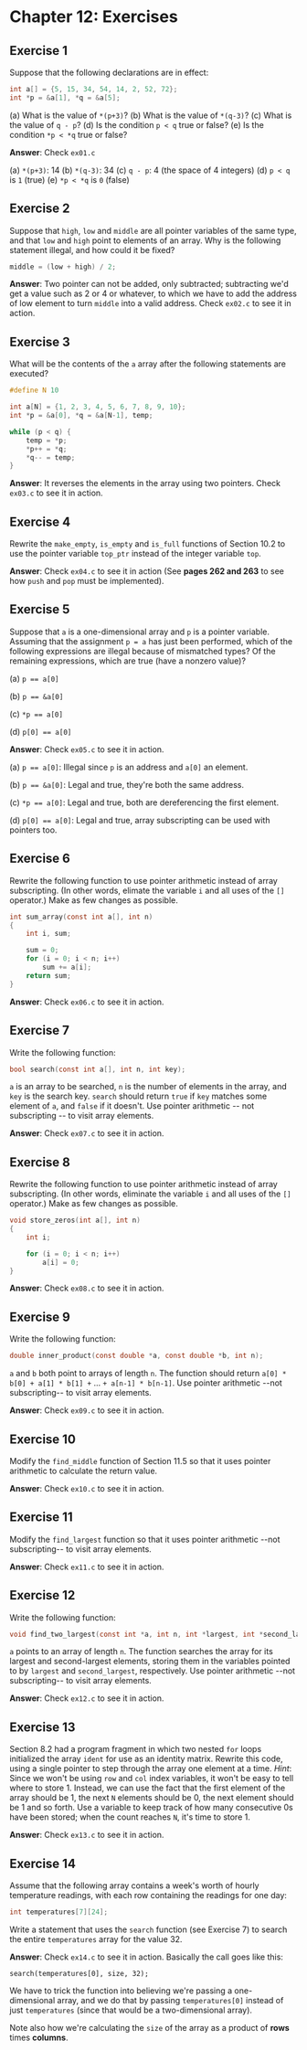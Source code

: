 # Chapter 12: Exercises

## Exercise 1
Suppose that the following declarations are in effect:
```c
int a[] = {5, 15, 34, 54, 14, 2, 52, 72};
int *p = &a[1], *q = &a[5];
```

(a) What is the value of `*(p+3)`?
(b) What is the value of `*(q-3)`?
(c) What is the value of `q - p`?
(d) Is the condition `p < q` true or false?
(e) Is the condition `*p < *q` true or false?

**Answer**: Check `ex01.c`

(a) `*(p+3)`: 14
(b) `*(q-3)`: 34
(c) `q - p`: 4 (the space of 4 integers)
(d) `p < q` is `1` (true)
(e) `*p < *q` is `0` (false)

## Exercise 2
Suppose that `high`, `low` and `middle` are all pointer variables of the same type, and that `low` and `high` point to elements of an array. Why is the following statement illegal, and how could it be fixed?
```c
middle = (low + high) / 2;
```

**Answer**: Two pointer can not be added, only subtracted; subtracting we'd get a value such as 2 or 4 or whatever, to which we have to add the address of low element to turn `middle` into a valid address. Check `ex02.c` to see it in action.

## Exercise 3
What will be the contents of the `a` array after the following statements are executed?
```c
#define N 10

int a[N] = {1, 2, 3, 4, 5, 6, 7, 8, 9, 10};
int *p = &a[0], *q = &a[N-1], temp;

while (p < q) {
    temp = *p;
    *p++ = *q;
    *q-- = temp;
}
```

**Answer**: It reverses the elements in the array using two pointers. Check `ex03.c` to see it in action.

## Exercise 4
Rewrite the `make_empty`, `is_empty` and `is_full` functions of Section 10.2 to use the pointer variable `top_ptr` instead of the integer variable `top`.

**Answer**: Check `ex04.c` to see it in action (See **pages 262 and 263** to see how `push` and `pop` must be implemented).

## Exercise 5
Suppose that `a` is a one-dimensional array and `p` is a pointer variable. Assuming that the assignment `p = a` has just been performed, which of the following expressions are illegal because of mismatched types? Of the remaining expressions, which are true (have a nonzero value)?

(a) `p == a[0]`

(b) `p == &a[0]`

(c) `*p == a[0]`

(d) `p[0] == a[0]`

**Answer**: Check `ex05.c` to see it in action.

(a) `p == a[0]`: Illegal since `p` is an address and `a[0]` an element.

(b) `p == &a[0]`: Legal and true, they're both the same address.

(c) `*p == a[0]`: Legal and true, both are dereferencing the first element.

(d) `p[0] == a[0]`: Legal and true, array subscripting can be used with pointers too.

## Exercise 6
Rewrite the following function to use pointer arithmetic instead of array subscripting. (In other words, elimate the variable `i` and all uses of the `[]` operator.) Make as few changes as possible.
```c
int sum_array(const int a[], int n)
{
    int i, sum;

    sum = 0;
    for (i = 0; i < n; i++)
        sum += a[i];
    return sum;
}
```

**Answer**: Check `ex06.c` to see it in action.

## Exercise 7
Write the following function:
```c
bool search(const int a[], int n, int key);
```

`a` is an array to be searched, `n` is the number of elements in the array, and `key` is the search key. `search` should return `true` if `key` matches some element of `a`, and `false` if it doesn't. Use pointer arithmetic -- not subscripting -- to visit array elements.

**Answer**: Check `ex07.c` to see it in action.

## Exercise 8
Rewrite the following function to use pointer arithmetic instead of array subscripting. (In other words, eliminate the variable `i` and all uses of the `[]` operator.) Make as few changes as possible.
```c
void store_zeros(int a[], int n)
{
    int i;

    for (i = 0; i < n; i++)
        a[i] = 0;
}
```

**Answer**: Check `ex08.c` to see it in action.

## Exercise 9
Write the following function:
```c
double inner_product(const double *a, const double *b, int n);
```

`a` and `b` both point to arrays of length `n`. The function should return `a[0] * b[0] + a[1] * b[1] +` ... `+ a[n-1] * b[n-1]`. Use pointer arithmetic --not subscripting-- to visit array elements.

**Answer**: Check `ex09.c` to see it in action.

## Exercise 10
Modify the `find_middle` function of Section 11.5 so that it uses pointer arithmetic to calculate the return value.

**Answer**: Check `ex10.c` to see it in action.

## Exercise 11
Modify the `find_largest` function so that it uses pointer arithmetic --not subscripting-- to visit array elements.

**Answer**: Check `ex11.c` to see it in action.

## Exercise 12
Write the following function:
```c
void find_two_largest(const int *a, int n, int *largest, int *second_largest);
```

`a` points to an array of length `n`. The function searches the array for its largest and second-largest elements, storing them in the variables pointed to by `largest` and `second_largest`, respectively. Use pointer arithmetic --not subscripting-- to visit array elements.

**Answer**: Check `ex12.c` to see it in action.

## Exercise 13
Section 8.2 had a program fragment in which two nested `for` loops initialized the array `ident` for use as an identity matrix. Rewrite this code, using a single pointer to step through the array one element at a time. *Hint*: Since we won't be using `row` and `col` index variables, it won't be easy to tell where to store 1. Instead, we can use the fact that the first element of the array should be 1, the next `N` elements should be 0, the next element should be 1 and so forth. Use a variable to keep track of how many consecutive 0s have been stored; when the count reaches `N`, it's time to store 1.

**Answer**: Check `ex13.c` to see it in action.

## Exercise 14
Assume that the following array contains a week's worth of hourly temperature readings, with each row containing the readings for one day:
```c
int temperatures[7][24];
```

Write a statement that uses the `search` function (see Exercise 7) to search the entire `temperatures` array for the value 32.

**Answer**: Check `ex14.c` to see it in action. Basically the call goes like this:

    search(temperatures[0], size, 32);

We have to trick the function into believing we're passing a one-dimensional array, and we do that by passing `temperatures[0]` instead of just `temperatures` (since that would be a two-dimensional array).

Note also how we're calculating the `size` of the array as a product of **rows** times **columns**.
